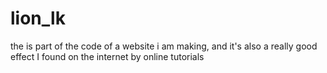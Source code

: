 # lion_lk
the is part of the code of a website i am making, and it's also a really good effect I found on the internet by online tutorials
